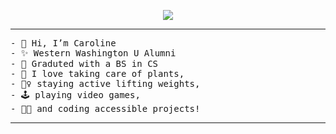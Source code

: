 
<p align="center">
  <a href="https://github.com/DenverCoder1/readme-typing-svg"><img src="https://readme-typing-svg.herokuapp.com?font=Time+New+Roman&color=cyan&size=25&center=true&vCenter=true&width=600&height=100&lines=Caroline+Kays..&hearts;++;Computer+Science+Student,;Active+Learner/Researcher,;Love+to+learn+new+things..<3"></a>
</p>

<hr>
<pre>
- 👋 Hi, I’m Caroline 
- ✨ Western Washington U Alumni
- 👀 Graduted with a BS in CS
- 🌱 I love taking care of plants,
- 🏋️‍♀️ staying active lifting weights, 
- 🕹️ playing video games, 
- 👩‍💻 and coding accessible projects! 
</pre>
<hr>


<!---
CarolineKYZ/CarolineKYZ is a ✨ special ✨ repository because its `README.md` (this file) appears on your GitHub profile.
You can click the Preview link to take a look at your changes.
--->
